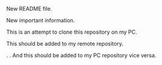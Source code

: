 New README file.

New important information.

This is an attempt to clone this repository on my PC.

This should be added to my remote repository.

<This is for a conflict>.
<This was for cloning>. And this should be added to my PC repository vice versa.

